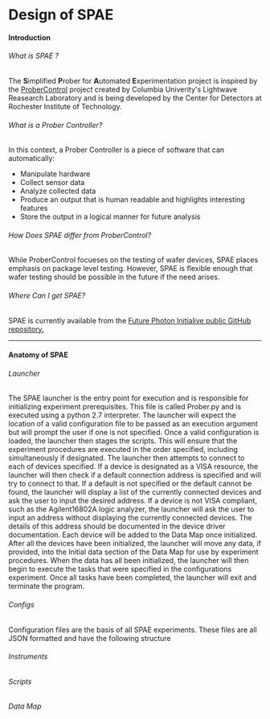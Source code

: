 # Design of SPAE
#### Introduction

###### What is *SPAE* ?
The **S**implified **P**rober for **A**utomated **E**xperimentation project is inspired by the [ProberControl](https://probercontrol.github.io/ProberControl/index.html) project created by Columbia Univerity's Lightwave Reasearch Laboratory and is being developed by the Center for Detectors at Rochester Institute of Technology.

###### What is a Prober Controller?
In this context, a Prober Controller is a piece of software that can automatically:
* Manipulate hardware
* Collect sensor data
* Analyze collected data
* Produce an output that is human readable and highlights interesting features
* Store the output in a logical manner for future analysis

###### How Does SPAE differ from ProberControl?
While ProberControl focueses on the testing of wafer devices, SPAE places emphasis on package level testing. However, SPAE is flexible enough that wafer testing should be possible in the future if the need arises.

###### Where Can I get SPAE?
SPAE is currently available from the [Future Photon Initialive public GitHub repository.](https://github.com/FuturePhotonInitiative/SPAE)

* * *
#### Anatomy of SPAE
###### Launcher
The SPAE launcher is the entry point for execution and is responsible for initializing experiment prerequisites. This file is called Prober.py and is
executed using a python 2.7 interpreter. The launcher will expect the location of a valid configuration file to be passed as an execution argument but
will prompt the user if one is not specified. Once a valid configuration is loaded, the launcher then stages the scripts. This will ensure that the
experiment procedures are executed in the order specified, including simultaneously if designated. The launcher then attempts to connect to each of
devices specified. If a device is designated as a VISA resource, the launcher will then check if a default connection address is specified and will
try to connect to that. If a default is not specified or the default cannot be found, the launcher will display a list of the currently connected devices
and ask the user to input the desired address. If a device is not VISA compliant, such as the Agilent16802A logic analyzer, the launcher will ask the user
to input an address without displaying the currently connected devices. The details of this address should be documented in the device driver documentation.
Each device will be added to the Data Map once initialized. After all the devices have been initialized, the launcher will move any data, if provided, into the
Initial data section of the Data Map for use by experiment procedures. When the data has all been initialized, the launcher will then begin to execute the tasks
that were specified in the configurations experiment. Once all tasks have been completed, the launcher will exit and terminate the program.
###### Configs
Configuration files are the basis of all SPAE experiments. These files are all JSON formatted and have the following structure

###### Instruments
###### Scripts
###### Data Map
